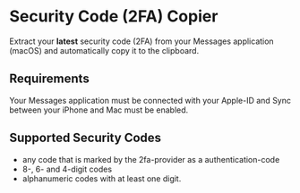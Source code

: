 # Security Code (2FA) Copier
Extract your **latest** security code (2FA) from your Messages application (macOS) and automatically copy it to the clipboard.

## Requirements
Your Messages application must be connected with your Apple-ID and Sync between your iPhone and Mac must be enabled. 

## Supported Security Codes
- any code that is marked by the 2fa-provider as a authentication-code
- 8-, 6- and 4-digit codes
- alphanumeric codes with at least one digit.